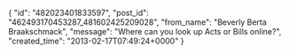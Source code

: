  {
   "id": "482023401833597",
   "post_id": "462493170453287_481602425209028",
   "from_name": "Beverly Berta Braakschmack",
   "message": "Where can you look up Acts or Bills online?",
   "created_time": "2013-02-17T07:49:24+0000"
 }
